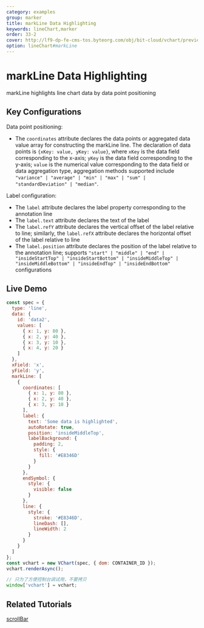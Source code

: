 ```yaml
---
category: examples
group: marker
title: markLine Data Highlighting
keywords: lineChart,marker
order: 33-2
cover: http://lf9-dp-fe-cms-tos.byteorg.com/obj/bit-cloud/vchart/preview/marker/mark-line-coordinates.png
option: lineChart#markLine
---
```


# markLine Data Highlighting

markLine highlights line chart data by data point positioning

## Key Configurations

Data point positioning:

- The `coordinates` attribute declares the data points or aggregated data value array for constructing the markLine line. The declaration of data points is `{xKey: value, yKey: value}`, where `xKey` is the data field corresponding to the x-axis; `yKey` is the data field corresponding to the y-axis; `value` is the numerical value corresponding to the data field or data aggregation type, aggregation methods supported include `"variance" | "average" | "min" | "max" | "sum" | "standardDeviation" | "median"`.

Label configuration:

- The `label` attribute declares the label property corresponding to the annotation line
- The `label.text` attribute declares the text of the label
- The `label.refY` attribute declares the vertical offset of the label relative to line; similarly, the `label.refX` attribute declares the horizontal offset of the label relative to line
- The `label.position` attribute declares the position of the label relative to the annotation line; supports `"start" | "middle" | "end" | "insideStartTop" | "insideStartBottom" | "insideMiddleTop" | "insideMiddleBottom" | "insideEndTop" | "insideEndBottom"` configurations

## Live Demo

```javascript livedemo
const spec = {
  type: 'line',
  data: {
    id: 'data2',
    values: [
      { x: 1, y: 80 },
      { x: 2, y: 40 },
      { x: 3, y: 10 },
      { x: 4, y: 20 }
    ]
  },
  xField: 'x',
  yField: 'y',
  markLine: [
    {
      coordinates: [
        { x: 1, y: 80 },
        { x: 2, y: 40 },
        { x: 3, y: 10 }
      ],
      label: {
        text: 'Some data is highlighted',
        autoRotate: true,
        position: 'insideMiddleTop',
        labelBackground: {
          padding: 2,
          style: {
            fill: '#E8346D'
          }
        }
      },
      endSymbol: {
        style: {
          visible: false
        }
      },
      line: {
        style: {
          stroke: '#E8346D',
          lineDash: [],
          lineWidth: 2
        }
      }
    }
  ]
};
const vchart = new VChart(spec, { dom: CONTAINER_ID });
vchart.renderAsync();

// 只为了方便控制台调试用，不要拷贝
window['vchart'] = vchart;
```

## Related Tutorials

[scrollBar](link)
